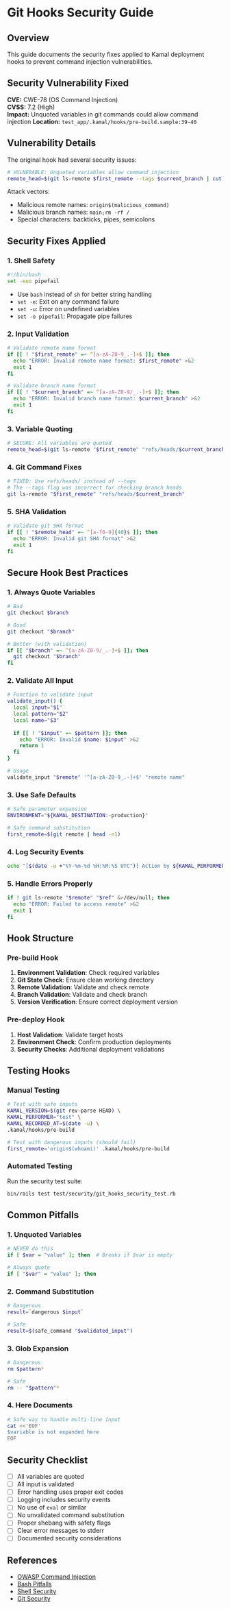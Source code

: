 # Git Hooks Security Guide

## Overview

This guide documents the security fixes applied to Kamal deployment hooks to prevent command injection vulnerabilities.

## Security Vulnerability Fixed

**CVE:** CWE-78 (OS Command Injection)  
**CVSS:** 7.2 (High)  
**Impact:** Unquoted variables in git commands could allow command injection
**Location:** `test_app/.kamal/hooks/pre-build.sample:39-40`

## Vulnerability Details

The original hook had several security issues:

```bash
# VULNERABLE: Unquoted variables allow command injection
remote_head=$(git ls-remote $first_remote --tags $current_branch | cut -f1)
```

Attack vectors:
- Malicious remote names: `origin$(malicious_command)`
- Malicious branch names: `main;rm -rf /`
- Special characters: backticks, pipes, semicolons

## Security Fixes Applied

### 1. Shell Safety

```bash
#!/bin/bash
set -euo pipefail
```

- Use `bash` instead of `sh` for better string handling
- `set -e`: Exit on any command failure
- `set -u`: Error on undefined variables
- `set -o pipefail`: Propagate pipe failures

### 2. Input Validation

```bash
# Validate remote name format
if [[ ! "$first_remote" =~ ^[a-zA-Z0-9_.-]+$ ]]; then
  echo "ERROR: Invalid remote name format: $first_remote" >&2
  exit 1
fi

# Validate branch name format
if [[ ! "$current_branch" =~ ^[a-zA-Z0-9/_.-]+$ ]]; then
  echo "ERROR: Invalid branch name format: $current_branch" >&2
  exit 1
fi
```

### 3. Variable Quoting

```bash
# SECURE: All variables are quoted
remote_head=$(git ls-remote "$first_remote" "refs/heads/$current_branch" | cut -f1)
```

### 4. Git Command Fixes

```bash
# FIXED: Use refs/heads/ instead of --tags
# The --tags flag was incorrect for checking branch heads
git ls-remote "$first_remote" "refs/heads/$current_branch"
```

### 5. SHA Validation

```bash
# Validate git SHA format
if [[ ! "$remote_head" =~ ^[a-f0-9]{40}$ ]]; then
  echo "ERROR: Invalid git SHA format" >&2
  exit 1
fi
```

## Secure Hook Best Practices

### 1. Always Quote Variables

```bash
# Bad
git checkout $branch

# Good
git checkout "$branch"

# Better (with validation)
if [[ "$branch" =~ ^[a-zA-Z0-9/_.-]+$ ]]; then
  git checkout "$branch"
fi
```

### 2. Validate All Input

```bash
# Function to validate input
validate_input() {
  local input="$1"
  local pattern="$2"
  local name="$3"
  
  if [[ ! "$input" =~ $pattern ]]; then
    echo "ERROR: Invalid $name: $input" >&2
    return 1
  fi
}

# Usage
validate_input "$remote" '^[a-zA-Z0-9_.-]+$' "remote name"
```

### 3. Use Safe Defaults

```bash
# Safe parameter expansion
ENVIRONMENT="${KAMAL_DESTINATION:-production}"

# Safe command substitution
first_remote=$(git remote | head -n1)
```

### 4. Log Security Events

```bash
echo "[$(date -u +"%Y-%m-%d %H:%M:%S UTC")] Action by ${KAMAL_PERFORMER:-unknown}"
```

### 5. Handle Errors Properly

```bash
if ! git ls-remote "$remote" "$ref" &>/dev/null; then
  echo "ERROR: Failed to access remote" >&2
  exit 1
fi
```

## Hook Structure

### Pre-build Hook

1. **Environment Validation**: Check required variables
2. **Git State Check**: Ensure clean working directory
3. **Remote Validation**: Validate and check remote
4. **Branch Validation**: Validate and check branch
5. **Version Verification**: Ensure correct deployment version

### Pre-deploy Hook

1. **Host Validation**: Validate target hosts
2. **Environment Check**: Confirm production deployments
3. **Security Checks**: Additional deployment validations

## Testing Hooks

### Manual Testing

```bash
# Test with safe inputs
KAMAL_VERSION=$(git rev-parse HEAD) \
KAMAL_PERFORMER="test" \
KAMAL_RECORDED_AT=$(date -u) \
.kamal/hooks/pre-build

# Test with dangerous inputs (should fail)
first_remote='origin$(whoami)' .kamal/hooks/pre-build
```

### Automated Testing

Run the security test suite:

```bash
bin/rails test test/security/git_hooks_security_test.rb
```

## Common Pitfalls

### 1. Unquoted Variables

```bash
# NEVER do this
if [ $var = "value" ]; then  # Breaks if $var is empty

# Always quote
if [ "$var" = "value" ]; then
```

### 2. Command Substitution

```bash
# Dangerous
result=`dangerous $input`

# Safe
result=$(safe_command "$validated_input")
```

### 3. Glob Expansion

```bash
# Dangerous
rm $pattern*

# Safe
rm -- "$pattern"*
```

### 4. Here Documents

```bash
# Safe way to handle multi-line input
cat <<'EOF'
$variable is not expanded here
EOF
```

## Security Checklist

- [ ] All variables are quoted
- [ ] All input is validated
- [ ] Error handling uses proper exit codes
- [ ] Logging includes security events
- [ ] No use of `eval` or similar
- [ ] No unvalidated command substitution
- [ ] Proper shebang with safety flags
- [ ] Clear error messages to stderr
- [ ] Documented security considerations

## References

- [OWASP Command Injection](https://owasp.org/www-community/attacks/Command_Injection)
- [Bash Pitfalls](https://mywiki.wooledge.org/BashPitfalls)
- [Shell Security](https://dwheeler.com/essays/shellshock.html)
- [Git Security](https://git-scm.com/book/en/v2/Git-Internals-Environment-Variables)